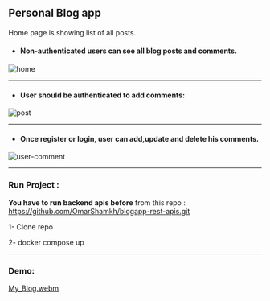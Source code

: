 ## Personal Blog app

Home page is showing list of all posts.
 * #### Non-authenticated users can see all blog posts and comments.

  ![home](https://user-images.githubusercontent.com/44472968/209350249-5671bfa1-8a9c-447b-a169-5dbc515cefe4.png)
  
  ********************************
  
  * #### User should be authenticated to add comments:

  ![post](https://user-images.githubusercontent.com/44472968/209350595-b7f5877c-e25f-4ff7-aca0-9c07d0b9c90c.png)

*************************************
* #### Once register or login, user can add,update and delete his comments.

![user-comment](https://user-images.githubusercontent.com/44472968/209350839-281ff54b-4cc3-49ae-8bc8-d2e47eb22d13.png)

****************************************

### Run Project :
**You have to run backend apis before** from this repo :
 https://github.com/OmarShamkh/blogapp-rest-apis.git 

1- Clone repo 

2- docker compose up

************************************************************
### Demo:

[My_Blog.webm](https://user-images.githubusercontent.com/44472968/209352803-47a12613-409b-4472-8ee5-00aa43e7714b.webm)

